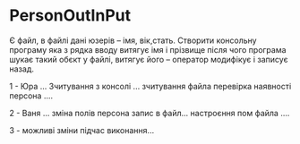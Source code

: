 # PersonOutInPut
Є файл, в файлі дані юзерів – імя, вік,стать.
Створити консольну програму яка з рядка вводу витягує імя і прізвище
після чого програма шукає такий обєкт у файлі, витягує його – оператор
модифікує і записує назад.


1 - Юра ... Зчитування з консолі ... зчитування файла перевірка наявності персона ....


2 - Ваня ... зміна полів персона запис в файл... настроєння пом файла .... 

3 - можливі зміни підчас виконання...
